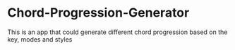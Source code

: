 # Chord-Progression-Generator
This is an app that could generate different chord progression based on the key, modes and styles
